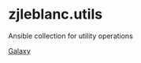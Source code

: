 # zjleblanc.utils

Ansible collection for utility operations

[Galaxy](https://galaxy.ansible.com/ui/repo/published/zjleblanc/utils/)
